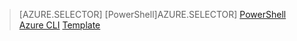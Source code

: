 > [AZURE.SELECTOR]
> [PowerShell]AZURE.SELECTOR]
> [PowerShell](virtual-network-create-udr-arm-ps.md)
> [Azure CLI](virtual-network-create-udr-arm-cli.md)
> [Template](virtual-network-create-udr-arm-template.md)
> 
> 
